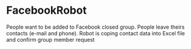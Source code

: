 # FacebookRobot
People want to be added to Facebook closed group. People leave theirs contacts (e-mail and phone). Robot is coping contact data into Excel file and confirm group member request
